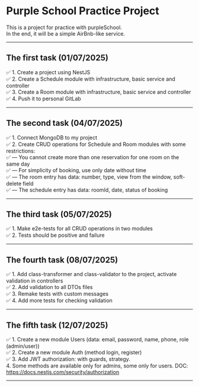 # Purple School Practice Project

This is a project for practice with purpleSchool.  
In the end, it will be a simple AirBnb-like service.

---

## The first task (01/07/2025)

✅ 1. Create a project using NestJS  
✅ 2. Create a Schedule module with infrastructure, basic service and controller  
✅ 3. Create a Room module with infrastructure, basic service and controller  
✅ 4. Push it to personal GitLab  

---

## The second task (04/07/2025)

✅ 1. Connect MongoDB to my project  
✅ 2. Create CRUD operations for Schedule and Room modules with some restrictions:  
   ✅ — You cannot create more than one reservation for one room on the same day  
   ✅ — For simplicity of booking, use only date without time  
   ✅ — The room entry has data: number, type, view from the window, soft-delete field  
   ✅ — The schedule entry has data: roomId, date, status of booking  

---

## The third task (05/07/2025)

✅ 1. Make e2e-tests for all CRUD operations in two modules  
✅ 2. Tests should be positive and failure  

---

## The fourth task (08/07/2025)

✅ 1. Add class-transformer and class-validator to the project, activate validation in controllers  
✅ 2. Add validation to all DTOs files  
✅ 3. Remake tests with custom messages  
✅ 4. Add more tests for checking validation  

---

## The fifth task (12/07/2025)

✅ 1. Create a new module Users (data: email, password, name, phone, role (admin/user))  
✅ 2. Create a new module Auth (method login, register)  
✅ 3. Add JWT authorization: with guards, strategy.  
4. Some methods are available only for admins, some only for users. DOC: https://docs.nestjs.com/security/authorization  

---
